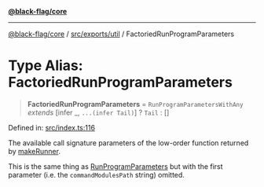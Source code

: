 [**@black-flag/core**](../../../../README.md)

***

[@black-flag/core](../../../../README.md) / [src/exports/util](../README.md) / FactoriedRunProgramParameters

# Type Alias: FactoriedRunProgramParameters

> **FactoriedRunProgramParameters** = `RunProgramParametersWithAny` *extends* \[infer \_, `...(infer Tail)`\] ? `Tail` : \[\]

Defined in: [src/index.ts:116](https://github.com/Xunnamius/black-flag/blob/b4a32322c214182f04aaa04d9c05f164415f17c8/src/index.ts#L116)

The available call signature parameters of the low-order function returned by
[makeRunner](../functions/makeRunner.md).

This is the same thing as [RunProgramParameters](../../type-aliases/RunProgramParameters.md) but with the first
parameter (i.e. the `commandModulesPath` string) omitted.
